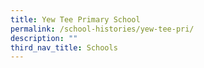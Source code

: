 ```yaml
---
title: Yew Tee Primary School
permalink: /school-histories/yew-tee-pri/
description: ""
third_nav_title: Schools
---
```



